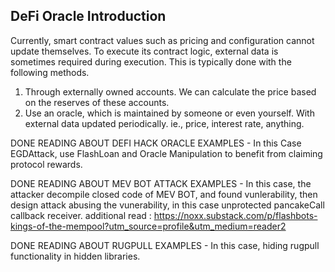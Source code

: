 ## **DeFi Oracle Introduction**

Currently, smart contract values such as pricing and configuration cannot update themselves. To execute its contract logic, external data is sometimes required during execution. This is typically done with the following methods.

1. Through externally owned accounts. We can calculate the price based on the reserves of these accounts.
2. Use an oracle, which is maintained by someone or even yourself. With external data updated periodically. ie., price, interest rate, anything.

DONE READING ABOUT DEFI HACK ORACLE EXAMPLES - In this Case EGDAttack, use FlashLoan and Oracle Manipulation to benefit from claiming protocol rewards.

DONE READING ABOUT MEV BOT ATTACK EXAMPLES - In this case, the attacker decompile closed code of MEV BOT, and found vunlerability, then design attack abusing the vunerability, in this case unprotected pancakeCall callback receiver. additional read : https://noxx.substack.com/p/flashbots-kings-of-the-mempool?utm_source=profile&utm_medium=reader2

DONE READING ABOUT RUGPULL EXAMPLES - In this case, hiding rugpull functionality in hidden libraries.
